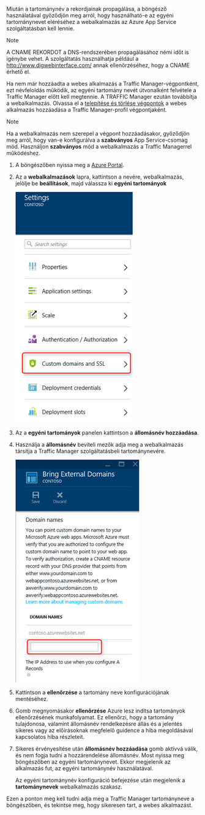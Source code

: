 Miután a tartománynév a rekordjainak propagálása, a böngésző használatával győződjön meg arról, hogy használható-e az egyéni tartománynevet eléréséhez a webalkalmazás az Azure App Service szolgáltatásban kell lennie.

> [!NOTE]
> A CNAME REKORDOT a DNS-rendszerében propagálásához némi időt is igénybe vehet. A szolgáltatás használhatja például a <a href="http://www.digwebinterface.com/">http://www.digwebinterface.com/</a> annak ellenőrzéséhez, hogy a CNAME érhető el.
> 
> 

Ha nem már hozzáadta a webes alkalmazás a Traffic Manager-végpontként, ezt névfeloldás működik, az egyéni tartomány nevét útvonalként felvétele a Traffic Manager előtt kell megtennie. A TRAFFIC Manager ezután továbbítja a webalkalmazás. Olvassa el a [telepítése és törlése végpontok](../articles/traffic-manager/traffic-manager-endpoints.md) a webes alkalmazás hozzáadása a Traffic Manager-profil végpontjaként.

> [!NOTE]
> Ha a webalkalmazás nem szerepel a végpont hozzáadásakor, győződjön meg arról, hogy van-e konfigurálva a **szabványos** App Service-csomag mód. Használjon **szabványos** mód a webalkalmazás a Traffic Managerrel működéshez.
> 
> 

1. A böngészőben nyissa meg a [Azure Portal](https://portal.azure.com).
2. Az a **webalkalmazások** lapra, kattintson a nevére, webalkalmazás, jelölje be **beállítások**, majd válassza ki **egyéni tartományok**
   
    ![](./media/custom-dns-web-site/dncmntask-cname-6.png)
3. Az a **egyéni tartományok** panelen kattintson a **állomásnév hozzáadása**.
4. Használja a **állomásnév** beviteli mezők adja meg a webalkalmazás társítja a Traffic Manager szolgáltatásbeli tartománynevére.
   
    ![](./media/custom-dns-web-site/dncmntask-cname-8.png)
5. Kattintson a **ellenőrzése** a tartomány neve konfigurációjának mentéséhez.
6. Gomb megnyomásakor **ellenőrzése** Azure lesz indítsa tartományok ellenőrzésének munkafolyamat. Ez ellenőrzi, hogy a tartomány tulajdonosa, valamint állomásnév rendelkezésre állás és a jelentés sikeres vagy az előírásoknak megfelelő guidence a hiba megoldásával kapcsolatos hiba részleteit.    
7. Sikeres érvényesítése után **állomásnév hozzáadása** gomb aktívvá válik, és nem fogja tudni a hozzárendelése állomásnév. Most nyissa meg böngészőben az egyéni tartománynevet. Ekkor megjelenik az alkalmazás fut, az egyéni tartománynév használatával. 
   
   Az egyéni tartománynév konfiguráció befejezése után megjelenik a **tartománynevek** webalkalmazás szakasz.

Ezen a ponton meg kell tudni adja meg a Traffic Manager tartományneve a böngészőben, és tekintse meg, hogy sikeresen tart, a webes alkalmazást.

